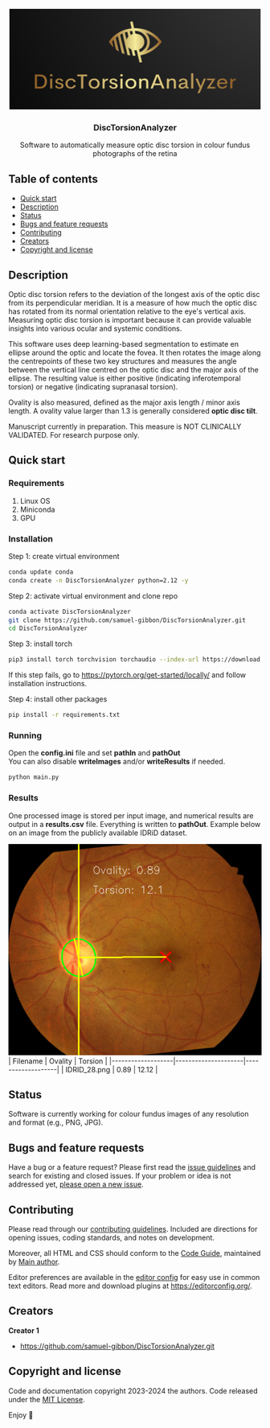 <p align="center">
  <a href="images/LOGO.png">
    <img src="images/LOGO.png" alt="DiscTorsionAnalyzer" width=500 height=200>
  </a>

  <h3 align="center">DiscTorsionAnalyzer</h3>

  <p align="center">
    Software to automatically measure optic disc torsion in colour fundus photographs of the retina
    <br>
</p>


## Table of contents

- [Quick start](#quick-start)
- [Description](#description)
- [Status](#status)
- [Bugs and feature requests](#bugs-and-feature-requests)
- [Contributing](#contributing)
- [Creators](#creators)
- [Copyright and license](#copyright-and-license)

## Description

Optic disc torsion refers to the deviation of the longest axis of the optic disc from its perpendicular meridian. It is a measure of how much the optic disc has rotated from its normal orientation relative to the eye's vertical axis. Measuring optic disc torsion is important because it can provide valuable insights into various ocular and systemic conditions.<br>

This software uses deep learning-based segmentation to estimate en ellipse around the optic and locate the fovea. It then rotates the image along the centrepoints of these two key structures and measures the angle between the vertical line centred on the optic disc and the major axis of the ellipse. The resulting value is either positive (indicating inferotemporal torsion) or negative (indicating supranasal torsion). <br>

Ovality is also measured, defined as the major axis length / minor axis length. A ovality value larger than 1.3 is generally considered **optic disc tilt**. <br>

Manuscript currently in preparation. This measure is NOT CLINICALLY VALIDATED. For research purpose only. 

## Quick start

### Requirements

1. Linux OS
2. Miniconda
3. GPU

### Installation

Step 1: create virtual environment
```bash
conda update conda
conda create -n DiscTorsionAnalyzer python=2.12 -y
```

Step 2: activate virtual environment and clone repo
```bash
conda activate DiscTorsionAnalyzer
git clone https://github.com/samuel-gibbon/DiscTorsionAnalyzer.git
cd DiscTorsionAnalyzer
```

Step 3: install torch
```bash
pip3 install torch torchvision torchaudio --index-url https://download.pytorch.org/whl/cu118
```
If this step fails, go to https://pytorch.org/get-started/locally/ and follow installation instructions.

Step 4: install other packages
```bash
pip install -r requirements.txt
```
### Running

Open the **config.ini** file and set **pathIn** and **pathOut** <br> 
You can also disable **writeImages** and/or **writeResults** if needed.

```bash
python main.py
```
### Results

One processed image is stored per input image, and numerical results are output in a **results.csv** file. Everything is written to **pathOut**. Example below on an image from the publicly available IDRiD dataset.

![alt text](images/IDRiD_28_output.png)
| Filename          | Ovality             | Torsion           |
|-------------------|---------------------|-------------------|
| IDRID_28.png      | 0.89                | 12.12             |

## Status

Software is currently working for colour fundus images of any resolution and format (e.g., PNG, JPG).<br>

## Bugs and feature requests

Have a bug or a feature request? Please first read the [issue guidelines](https://github.com/samuel-gibbon/DiscTorsionAnalyzer/blob/main/CONTRIBUTING.md) and search for existing and closed issues. If your problem or idea is not addressed yet, [please open a new issue](https://github.com/samuel-gibbon/DiscTorsionAnalyzer/issues/new).

## Contributing

Please read through our [contributing guidelines](https://reponame/blob/master/CONTRIBUTING.md). Included are directions for opening issues, coding standards, and notes on development.

Moreover, all HTML and CSS should conform to the [Code Guide](https://github.com/mdo/code-guide), maintained by [Main author](https://github.com/usernamemainauthor).

Editor preferences are available in the [editor config](https://reponame/blob/master/.editorconfig) for easy use in common text editors. Read more and download plugins at <https://editorconfig.org/>.

## Creators

**Creator 1**

- <https://github.com/samuel-gibbon/DiscTorsionAnalyzer.git>

## Copyright and license

Code and documentation copyright 2023-2024 the authors. Code released under the [MIT License](https://github.com/samuel-gibbon/DiscTorsionAnalyzer/blob/main/LICENSE).

Enjoy :metal:
